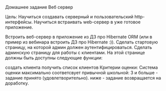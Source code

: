 Домашнее задание
Веб сервер

Цель:
Научиться создавать серверный и пользовательский http-интерфейсы. Научиться встраивать web-сервер в уже готовое приложение.

Встроить веб-сервер в приложение из ДЗ про Hibernate ORM (или в пример из вебинара встроить ДЗ про Hibernate :)).
Сделать стартовую страницу, на которой админ должен аутентифицироваться. Сделать админскую страницу для работы с клиентами. На этой странице должны быть доступны следующие функции:

создать клиента
получить список клиентов
Критерии оценки:
Система оценки максимально соответсвует привычной школьной: 3 и больше - задание принято (удовлетворительно). ниже - задание возвращается на доработку.